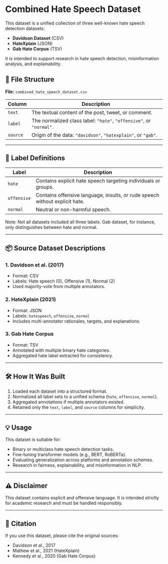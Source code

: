 # Combined Hate Speech Dataset

This dataset is a unified collection of three well-known hate speech detection datasets:
- **Davidson Dataset** (CSV)
- **HateXplain** (JSON)
- **Gab Hate Corpus** (TSV)

It is intended to support research in hate speech detection, misinformation analysis, and explainability.

## 📁 File Structure

**File:** `combined_hate_speech_dataset.csv`

| Column   | Description                                                                 |
|----------|-----------------------------------------------------------------------------|
| `text`   | The textual content of the post, tweet, or comment.                         |
| `label`  | The normalized class label: `"hate"`, `"offensive"`, or `"normal"`.        |
| `source` | Origin of the data: `"davidson"`, `"hatexplain"`, or `"gab"`.              |

---

## 🧠 Label Definitions

| Label       | Description                                                                 |
|-------------|-----------------------------------------------------------------------------|
| `hate`      | Contains explicit hate speech targeting individuals or groups.              |
| `offensive` | Contains offensive language, insults, or rude speech without explicit hate. |
| `normal`    | Neutral or non-harmful speech.                                              |

Note: Not all datasets included all three labels. Gab dataset, for instance, only distinguishes between hate and normal.

---

## 📦 Source Dataset Descriptions

### 1. Davidson et al. (2017)
- Format: CSV
- Labels: Hate speech (0), Offensive (1), Normal (2)
- Used majority-vote from multiple annotators.

### 2. HateXplain (2021)
- Format: JSON
- Labels: `hatespeech`, `offensive`, `normal`
- Includes multi-annotator rationales, targets, and explanations.

### 3. Gab Hate Corpus
- Format: TSV
- Annotated with multiple binary hate categories.
- Aggregated hate label extracted for consistency.

---

## 🛠 How It Was Built

1. Loaded each dataset into a structured format.
2. Normalized all label sets to a unified schema (`hate`, `offensive`, `normal`).
3. Aggregated annotations if multiple annotators existed.
4. Retained only the `text`, `label`, and `source` columns for simplicity.

---

## 💡 Usage

This dataset is suitable for:
- Binary or multiclass hate speech detection tasks.
- Fine-tuning transformer models (e.g., BERT, RoBERTa).
- Evaluating generalization across platforms and annotation schemes.
- Research in fairness, explainability, and misinformation in NLP.

---

## ⚠️ Disclaimer

This dataset contains explicit and offensive language. It is intended strictly for academic research and must be handled responsibly.

---

## 📜 Citation

If you use this dataset, please cite the original sources:
- Davidson et al., 2017
- Mathew et al., 2021 (HateXplain)
- Kennedy et al., 2020 (Gab Hate Corpus)
